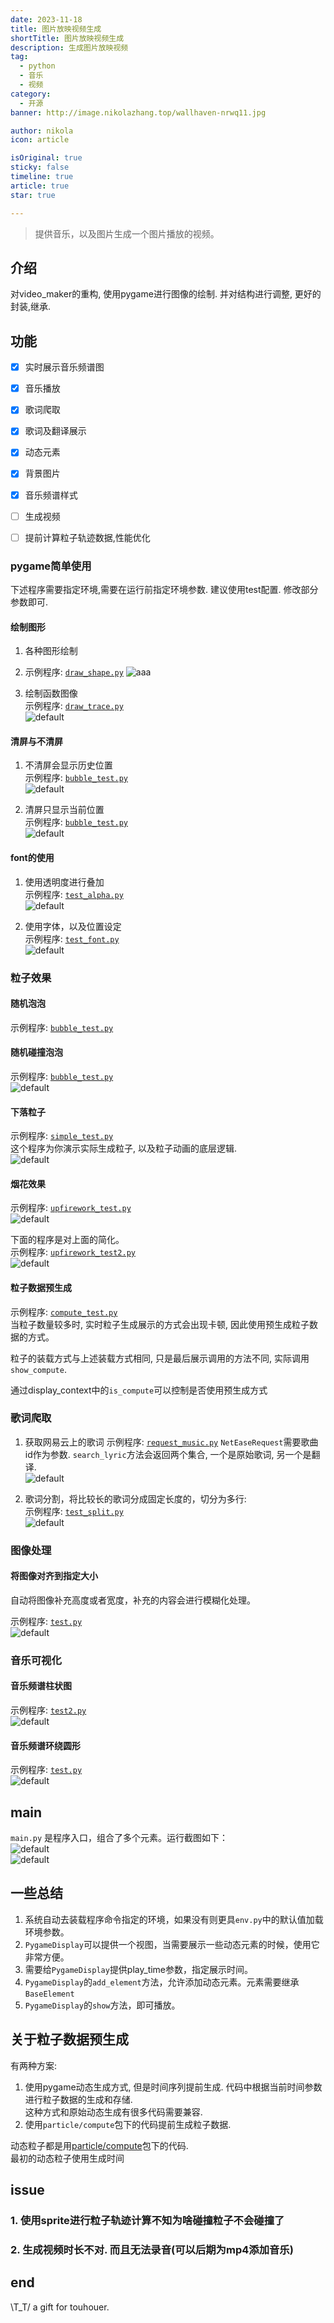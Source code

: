 ```yaml
---
date: 2023-11-18
title: 图片放映视频生成
shortTitle: 图片放映视频生成
description: 生成图片放映视频
tag:
  - python
  - 音乐
  - 视频
category:
  - 开源
banner: http://image.nikolazhang.top/wallhaven-nrwq11.jpg

author: nikola
icon: article

isOriginal: true
sticky: false
timeline: true
article: true
star: true

---
```


> 提供音乐，以及图片生成一个图片播放的视频。

## 介绍

对video_maker的重构, 使用pygame进行图像的绘制.
并对结构进行调整, 更好的封装,继承.

## 功能

- [x] 实时展示音乐频谱图
- [x] 音乐播放
- [x] 歌词爬取
- [x] 歌词及翻译展示
- [x] 动态元素
- [x] 背景图片
- [x] 音乐频谱样式
- [ ] 生成视频
- [ ] 提前计算粒子轨迹数据,性能优化



### pygame简单使用

下述程序需要指定环境,需要在运行前指定环境参数. 建议使用test配置. 修改部分参数即可.

#### 绘制图形

1. 各种图形绘制 
2. 示例程序: [`draw_shape.py`](test/draw/draw_shape.py)
    ![aaa](https://gitee.com/NikolaZhang/music_show/raw/master/resources/image/shapes1.png)

3. 绘制函数图像  
    示例程序: [`draw_trace.py`](test/draw/draw_trace.py)  
    ![default](https://gitee.com/NikolaZhang/music_show/raw/master/resources/image/function.png)

#### 清屏与不清屏

1. 不清屏会显示历史位置  
    示例程序: [`bubble_test.py`](test/pygame/test.py)  
    ![default](https://gitee.com/NikolaZhang/music_show/raw/master/resources/image/points1.gif)

2. 清屏只显示当前位置  
    示例程序: [`bubble_test.py`](test/pygame/test2.py)  
    ![default](https://gitee.com/NikolaZhang/music_show/raw/master/resources/image/points2.gif)

#### font的使用

1. 使用透明度进行叠加  
    示例程序: [`test_alpha.py`](test/text/test_alpha.py)  
    ![default](https://gitee.com/NikolaZhang/music_show/raw/master/resources/image/font1.png)

2. 使用字体，以及位置设定  
    示例程序: [`test_font.py`](test/text/test_font.py)  
    ![default](https://gitee.com/NikolaZhang/music_show/raw/master/resources/image/font2.png)

### 粒子效果

#### 随机泡泡

示例程序: [`bubble_test.py`](test/particle/bubble_test.py)  

#### 随机碰撞泡泡

示例程序: [`bubble_test.py`](test/particle/collision_test.py)  
![default](https://gitee.com/NikolaZhang/music_show/raw/master/resources/image/particle2.gif)

#### 下落粒子

示例程序: [`simple_test.py`](test/particle/simple_test.py)  
这个程序为你演示实际生成粒子, 以及粒子动画的底层逻辑.  
![default](https://gitee.com/NikolaZhang/music_show/raw/master/resources/image/particle3.gif)

#### 烟花效果

示例程序: [`upfirework_test.py`](test/particle/upfirework_test.py)  
![default](https://gitee.com/NikolaZhang/music_show/raw/master/resources/image/particle4.gif)

下面的程序是对上面的简化。  
示例程序: [`upfirework_test2.py`](test/particle/upfirework_test2.py)  
![default](https://gitee.com/NikolaZhang/music_show/raw/master/resources/image/firework2.gif)

#### 粒子数据预生成

示例程序: [`compute_test.py`](test/particle/compute_test.py)  
当粒子数量较多时, 实时粒子生成展示的方式会出现卡顿, 因此使用预生成粒子数据的方式。  

粒子的装载方式与上述装载方式相同, 只是最后展示调用的方法不同, 实际调用`show_compute`.

通过display_context中的`is_compute`可以控制是否使用预生成方式

### 歌词爬取

1. 获取网易云上的歌词
    示例程序: [`request_music.py`](test/spider/request_music.py)
    `NetEaseRequest`需要歌曲id作为参数.
    `search_lyric`方法会返回两个集合, 一个是原始歌词, 另一个是翻译.  
    ![default](https://gitee.com/NikolaZhang/music_show/raw/master/resources/image/歌词结果.png)

2. 歌词分割，将比较长的歌词分成固定长度的，切分为多行:  
    示例程序: [`test_split.py`](test/text/test_split.py)  
    ![default](https://gitee.com/NikolaZhang/music_show/raw/master/resources/image/word_split.png)

### 图像处理

#### 将图像对齐到指定大小

自动将图像补充高度或者宽度，补充的内容会进行模糊化处理。

示例程序: [`test.py`](test/image/test.py)  
![default](https://gitee.com/NikolaZhang/music_show/raw/master/resources/image/图片补充.png)

### 音乐可视化

#### 音乐频谱柱状图

示例程序: [`test2.py`](test/weave/test2.py)  
![default](https://gitee.com/NikolaZhang/music_show/raw/master/resources/image/bars.gif)

#### 音乐频谱环绕圆形

示例程序: [`test.py`](test/weave/test.py)  
![default](https://gitee.com/NikolaZhang/music_show/raw/master/resources/image/weave_circle.gif)

## main

`main.py` 是程序入口，组合了多个元素。运行截图如下：  
![default](https://gitee.com/NikolaZhang/music_show/raw/master/resources/image/run.png)  
![default](https://gitee.com/NikolaZhang/music_show/raw/master/resources/image/run2.png)  

## 一些总结

1. 系统自动去装载程序命令指定的环境，如果没有则更具`env.py`中的默认值加载环境参数。
2. `PygameDisplay`可以提供一个视图，当需要展示一些动态元素的时候，使用它非常方便。
3. 需要给`PygameDisplay`提供play_time参数，指定展示时间。
4. `PygameDisplay`的`add_element`方法，允许添加动态元素。元素需要继承`BaseElement`
5. `PygameDisplay`的`show`方法，即可播放。

## 关于粒子数据预生成

有两种方案:

1. 使用pygame动态生成方式, 但是时间序列提前生成. 代码中根据当前时间参数进行粒子数据的生成和存储.  
    这种方式和原始动态生成有很多代码需要兼容.
2. 使用`particle/compute`包下的代码提前生成粒子数据.

动态粒子都是用[particle/compute](particle/compute)包下的代码.  
最初的动态粒子使用生成时间

## issue

### 1. 使用sprite进行粒子轨迹计算不知为啥碰撞粒子不会碰撞了

### 2. 生成视频时长不对. 而且无法录音(可以后期为mp4添加音乐)

## end

\T_T/ a gift for touhouer.
